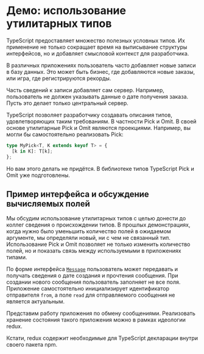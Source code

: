 # Демо: использование утилитарных типов

TypeScript предоставляет множество полезных условных типов. Их применение не только сокращает время на выписывание структуры интерфейсов, но и добавляет смысловой контекст для разработчика.

В различных приложениях пользователь часто добавляет новые записи в базу данных. Это может быть бизнес, где добавляются новые заказы, или игра, где регистрируются рекорды. 

Часть сведений к записи добавляет сам сервер. Например, пользователь не должен указывать данные о дате получения заказа. Пусть это делает только центральный сервер. 

TypeScript позволяет разработчику создавать описания типов, удовлетворяющих таким требованиям. В частности Pick и Omit. В своей основе утилитарные Pick и Omit являются проекциями. Например, вы могли бы самостоятельно реализовать Pick:

```ts
type MyPick<T, K extends keyof T> = {
  [k in K]: T[k];
};
```

Но вам этого делать не придётся. В библиотеке типов TypeScript Pick и Omit уже подготовлены.

## Пример интерфейса и обсуждение вычисляемых полей

Мы обсудим использование утилитарных типов с целью донести до коллег сведения о происхождении типов. В прошлых демонстрациях, когда нужно было уменьшить количество полей в ожидаемом аргументе, мы определяли новый, ни с чем не связанный тип. Использование Pick и Omit позволяет не только изменить количество полей, но и показать связь между используемыми в приложениях типами.

По форме интерфейса [`Message`](https://codesandbox.io/s/jovial-breeze-4sxrb?file=/src/i-face-message.ts) пользователь может передавать и получать сведения о дате создания и прочтения сообщения. При создании нового сообщения пользователь заполняет не все поля. Приложение самостоятельно инициализирует идентификатор отправителя `from`, а поле `read` для отправляемого сообщения не является актуальным.

Представим работу приложения по обмену сообщениями. Реализовать хранение состояния такого приложения можно в рамках идеологии redux.

Кстати, redux содержит необходимые для TypeScript декларации внутри своего пакета npm.
